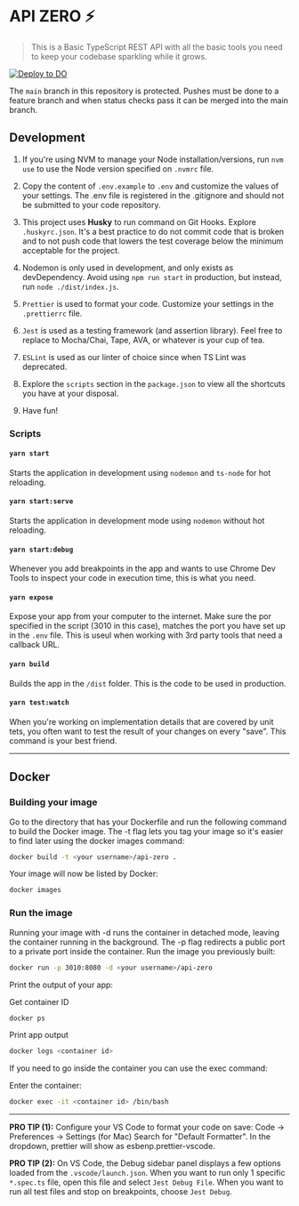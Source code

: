 # API ZERO ⚡️

> This is a Basic TypeScript REST API with all the basic tools you need to keep your codebase sparkling while it grows.

[![Deploy to DO](https://www.deploytodo.com/do-btn-blue.svg)](https://cloud.digitalocean.com/apps/new?repo=https://github.com/hlibco/api-zero/tree/main&refcode=5d01b66dae09)

The `main` branch in this repository is protected. Pushes must be done to a feature branch and when status checks pass it can be merged into the main branch.

## Development

1. If you're using NVM to manage your Node installation/versions, run `nvm use` to use the Node version specified on `.nvmrc` file.

2. Copy the content of `.env.example` to `.env` and customize the values of your settings. The .env file is registered in the .gitignore and should not be submitted to your code repository.

3. This project uses **Husky** to run command on Git Hooks. Explore `.huskyrc.json`. It's a best practice to do not commit code that is broken and to not push code that lowers the test coverage below the minimum acceptable for the project.

4. Nodemon is only used in development, and only exists as devDependency. Avoid using `npm run start` in production, but instead, run `node ./dist/index.js`.

5. `Prettier` is used to format your code. Customize your settings in the `.prettierrc` file.

6. `Jest` is used as a testing framework (and assertion library). Feel free to replace to Mocha/Chai, Tape, AVA, or whatever is your cup of tea.

7. `ESLint` is used as our linter of choice since when TS Lint was deprecated.

8. Explore the `scripts` section in the `package.json` to view all the shortcuts you have at your disposal.

9. Have fun!

### Scripts

#### `yarn start`

Starts the application in development using `nodemon` and `ts-node` for hot reloading.

#### `yarn start:serve`

Starts the application in development mode using `nodemon` without hot reloading.

#### `yarn start:debug`

Whenever you add breakpoints in the app and wants to use Chrome Dev Tools to inspect your code in execution time, this is what you need.

#### `yarn expose`

Expose your app from your computer to the internet. Make sure the por specified in the script (3010 in this case), matches the port you have set up in the `.env` file. This is useul when working with 3rd party tools that need a callback URL.

#### `yarn build`

Builds the app in the `/dist` folder. This is the code to be used in production.

#### `yarn test:watch`

When you're working on implementation details that are covered by unit tets, you often want to test the result of your changes on every "save". This command is your best friend.

---

## Docker

### Building your image

Go to the directory that has your Dockerfile and run the following command to build the Docker image. The -t flag lets you tag your image so it's easier to find later using the docker images command:

```sh
docker build -t <your username>/api-zero .
```

Your image will now be listed by Docker:

```sh
docker images
```

### Run the image

Running your image with -d runs the container in detached mode, leaving the container running in the background. The -p flag redirects a public port to a private port inside the container. Run the image you previously built:

```sh
docker run -p 3010:8080 -d <your username>/api-zero
```

Print the output of your app:

Get container ID

```sh
docker ps
```

Print app output

```sh
docker logs <container id>
```

If you need to go inside the container you can use the exec command:

Enter the container:

```sh
docker exec -it <container id> /bin/bash
```

---

**PRO TIP (1):** Configure your VS Code to format your code on save:
Code -> Preferences -> Settings (for Mac)
Search for "Default Formatter". In the dropdown, prettier will show as esbenp.prettier-vscode.

**PRO TIP (2):** On VS Code, the Debug sidebar panel displays a few options loaded from the `.vscode/launch.json`. When you want to run only 1 specific `*.spec.ts` file, open this file and select `Jest Debug File`. When you want to run all test files and stop on breakpoints, choose `Jest Debug`.
